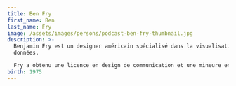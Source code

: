 ```yaml
---
title: Ben Fry
first_name: Ben
last_name: Fry
image: /assets/images/persons/podcast-ben-fry-thumbnail.jpg
description: >-
  Benjamin Fry est un designer américain spécialisé dans la visualisation des
  données.

  Fry a obtenu une licence en design de communication et une mineure en informatique à l'université Carnegie Mellon Il a obtenu une maîtrise et un doctorat du groupe "Esthétique et calcul" du MIT Media Lab, sous la direction de John Maeda. Sa thèse de doctorat, intitulée "Computational Information Design", présente les sept étapes de la visualisation des données : acquisition, analyse, filtrage, extraction, représentation, raffinement et interaction.
birth: 1975
---
```

